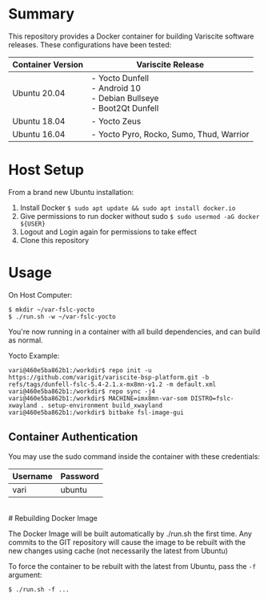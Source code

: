 # Summary

This repository provides a Docker container for building Variscite software releases. These configurations have been tested:

|Container Version   | Variscite Release                                                          |
|--------------------|----------------------------------------------------------------------------|
| Ubuntu 20.04       | - Yocto Dunfell<br>- Android 10<br>- Debian Bullseye<br>- Boot2Qt Dunfell
| Ubuntu 18.04       | - Yocto Zeus
| Ubuntu 16.04       | - Yocto Pyro, Rocko, Sumo, Thud, Warrior

# Host Setup

From a brand new Ubuntu installation:

1. Install Docker `$ sudo apt update && sudo apt install docker.io`
2. Give permissions to run docker without sudo `$ sudo usermod -aG docker ${USER}`
3. Logout and Login again for permissions to take effect
4. Clone this repository

# Usage

On Host Computer:
```
$ mkdir ~/var-fslc-yocto
$ ./run.sh -w ~/var-fslc-yocto
```
You're now running in a container with all build dependencies, and can build as normal.

Yocto Example:
```
vari@460e5ba862b1:/workdir$ repo init -u https://github.com/varigit/variscite-bsp-platform.git -b refs/tags/dunfell-fslc-5.4-2.1.x-mx8mn-v1.2 -m default.xml
vari@460e5ba862b1:/workdir$ repo sync -j4
vari@460e5ba862b1:/workdir$ MACHINE=imx8mn-var-som DISTRO=fslc-xwayland . setup-environment build_xwayland
vari@460e5ba862b1:/workdir$ bitbake fsl-image-gui
```

## Container Authentication

You may use the sudo command inside the container with these credentials:

|Username   | Password  |
|-----------|-----------|
| vari      | ubuntu
<br>
# Rebuilding Docker Image

The Docker Image will be built automatically by ./run.sh the first time. Any commits to the GIT repository will cause the image to be rebuilt with the new changes using cache (not necessarily the latest from Ubuntu)

To force the container to be rebuilt with the latest from Ubuntu, pass the `-f` argument:

```$ ./run.sh -f ...```
